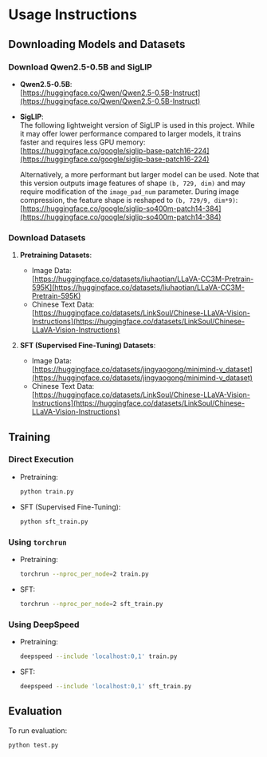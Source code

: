 # Usage Instructions

## Downloading Models and Datasets

### Download Qwen2.5-0.5B and SigLIP

- **Qwen2.5-0.5B**:  
  [https://huggingface.co/Qwen/Qwen2.5-0.5B-Instruct](https://huggingface.co/Qwen/Qwen2.5-0.5B-Instruct)

- **SigLIP**:  
  The following lightweight version of SigLIP is used in this project. While it may offer lower performance compared to larger models, it trains faster and requires less GPU memory:  
  [https://huggingface.co/google/siglip-base-patch16-224](https://huggingface.co/google/siglip-base-patch16-224)

  Alternatively, a more performant but larger model can be used. Note that this version outputs image features of shape `(b, 729, dim)` and may require modification of the `image_pad_num` parameter. During image compression, the feature shape is reshaped to `(b, 729/9, dim*9)`:  
  [https://huggingface.co/google/siglip-so400m-patch14-384](https://huggingface.co/google/siglip-so400m-patch14-384)

### Download Datasets

1. **Pretraining Datasets**:
   - Image Data:  
     [https://huggingface.co/datasets/liuhaotian/LLaVA-CC3M-Pretrain-595K](https://huggingface.co/datasets/liuhaotian/LLaVA-CC3M-Pretrain-595K)
   - Chinese Text Data:  
     [https://huggingface.co/datasets/LinkSoul/Chinese-LLaVA-Vision-Instructions](https://huggingface.co/datasets/LinkSoul/Chinese-LLaVA-Vision-Instructions)

2. **SFT (Supervised Fine-Tuning) Datasets**:
   - Image Data:  
     [https://huggingface.co/datasets/jingyaogong/minimind-v_dataset](https://huggingface.co/datasets/jingyaogong/minimind-v_dataset)
   - Chinese Text Data:  
     [https://huggingface.co/datasets/LinkSoul/Chinese-LLaVA-Vision-Instructions](https://huggingface.co/datasets/LinkSoul/Chinese-LLaVA-Vision-Instructions)

## Training

### Direct Execution

- Pretraining:  
  ```bash
  python train.py
  ```

- SFT (Supervised Fine-Tuning):  
  ```bash
  python sft_train.py
  ```

### Using `torchrun`

- Pretraining:  
  ```bash
  torchrun --nproc_per_node=2 train.py
  ```

- SFT:  
  ```bash
  torchrun --nproc_per_node=2 sft_train.py
  ```

### Using DeepSpeed

- Pretraining:  
  ```bash
  deepspeed --include 'localhost:0,1' train.py
  ```

- SFT:  
  ```bash
  deepspeed --include 'localhost:0,1' sft_train.py
  ```

## Evaluation

To run evaluation:
```bash
python test.py
```

